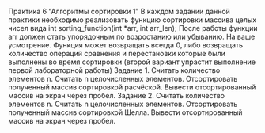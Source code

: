 Практика 6 “Алгоритмы
сортировки 1”
В каждом задании данной практики необходимо реализовать
функцию сортировки массива целых чисел вида
int sorting_function(int *arr, int arr_len);
После работы функции arr должен стать упорядочным по
возростанию или убыванию. На ваше усмотрение.
Функция может возвращать всегда 0, либо возвращать количество
операций сравнения и перестановки которые были выполнены во
время сортировки (второй вариант упрастит выполнение первой
лабораторной работы)
Задание 1.
Считать количество элементов n.
Считать n целочисленных элементов.
Отсортировать полученный массив сортировкой расчёской.
Вывести отсортированный массив на экран через пробел.
Задание 2.
Считать количество элементов n.
Считать n целочисленных элементов.
Отсортировать полученный массив сортировкой Шелла.
Вывести отсортированный массив на экран через пробел.
